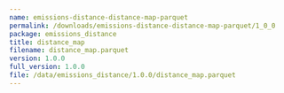 ```yaml
---
name: emissions-distance-distance-map-parquet
permalink: /downloads/emissions-distance-distance-map-parquet/1_0_0
package: emissions_distance
title: distance_map
filename: distance_map.parquet
version: 1.0.0
full_version: 1.0.0
file: /data/emissions_distance/1.0.0/distance_map.parquet
---
```

